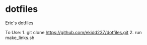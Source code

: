 dotfiles
========

Eric's dotfiles

To Use: 
    1.  git clone https://github.com/ekidd237/dotfiles.git
    2.  run make_links.sh
